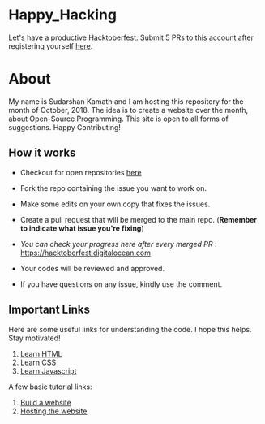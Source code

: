 # Happy_Hacking
Let's have a productive Hacktoberfest. Submit 5 PRs to this account after registering yourself [here](https://hacktoberfest.digitalocean.com/).

# About
My name is Sudarshan Kamath and I am hosting this repository for the month of October, 2018. The idea is to create a website over the month, about Open-Source Programming. This site is open to all forms of suggestions. Happy Contributing!

## How it works
- Checkout for open repositories [here](https://github.com/search?q=label:hacktoberfest+state:open+type:issue)

- Fork the repo containing the issue you want to work on.

- Make some edits on your own copy that fixes the issues.

- Create a pull request that will be merged to the main repo.
(**Remember to indicate what issue you're fixing**)

- *You can check your progress here after every merged PR* : https://hacktoberfest.digitalocean.com

- Your codes will be reviewed and approved.

- If you have questions on any issue, kindly use the comment.

## Important Links

Here are some useful links for understanding the code. I hope this helps. Stay motivated!

1. [Learn HTML](https://www.w3schools.com/html/)
2. [Learn CSS](https://www.w3schools.com/Css/)
3. [Learn Javascript](https://www.w3schools.com/js/)

A few basic tutorial links:

1. [Build a website](https://www.w3schools.com/howto/howto_website.asp)
2. [Hosting the website](https://gist.github.com/TylerFisher/6127328)
